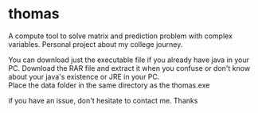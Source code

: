 # thomas
A compute tool to solve matrix and prediction problem with complex variables. Personal project about my college journey. 

You can download just the executable file if you already have java in your PC. 
Download the RAR file and extract it when you confuse or don't know about your java's existence or JRE in your PC.  
Place the data folder in the same directory as the thomas.exe

if you have an issue, don't hesitate to contact me.
Thanks
